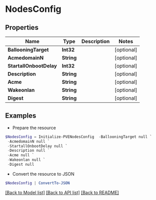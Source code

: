 # NodesConfig
## Properties

Name | Type | Description | Notes
------------ | ------------- | ------------- | -------------
**BallooningTarget** | **Int32** |  | [optional] 
**AcmedomainN** | **String** |  | [optional] 
**StartallOnbootDelay** | **Int32** |  | [optional] 
**Description** | **String** |  | [optional] 
**Acme** | **String** |  | [optional] 
**Wakeonlan** | **String** |  | [optional] 
**Digest** | **String** |  | [optional] 

## Examples

- Prepare the resource
```powershell
$NodesConfig = Initialize-PVENodesConfig  -BallooningTarget null `
 -AcmedomainN null `
 -StartallOnbootDelay null `
 -Description null `
 -Acme null `
 -Wakeonlan null `
 -Digest null
```

- Convert the resource to JSON
```powershell
$NodesConfig | ConvertTo-JSON
```

[[Back to Model list]](../README.md#documentation-for-models) [[Back to API list]](../README.md#documentation-for-api-endpoints) [[Back to README]](../README.md)

